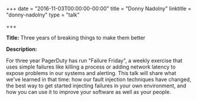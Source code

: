 +++
date = "2016-11-03T00:00:00-00:00"
title = "Donny Nadolny"
linktitle = "donny-nadolny"
type = "talk"

+++

<div class="span-15  ">
  <div class="span-15  last ">
  <p><strong>Title:</strong>
Three years of breaking things to make them better
</p>

<p><strong>Description:</strong></p>

<p>
For three year PagerDuty has run "Failure Friday", a weekly exercise that uses simple failures like killing a process or adding network latency to expose problems in our systems and alerting. This talk will share what we've learned in that time: how our fault injection techniques have changed, the best way to get started injecting failures in your own environment, and how you can use it to improve your software as well as your people. 
</p>
  </div>
</div>

